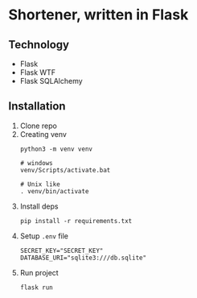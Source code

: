 # Shortener, written in Flask

## Technology
- Flask
- Flask WTF
- Flask SQLAlchemy

## Installation
1. Clone repo 
2. Creating venv
   ```shell
   python3 -m venv venv
   
   # windows
   venv/Scripts/activate.bat
   
   # Unix like
   . venv/bin/activate
   ```
3. Install deps
   ```shell
   pip install -r requirements.txt
   ```
4. Setup `.env` file
   ```shell
   SECRET_KEY="SECRET_KEY"
   DATABASE_URI="sqlite3:///db.sqlite"
   ```
5. Run project
   ```shell
   flask run
   ```